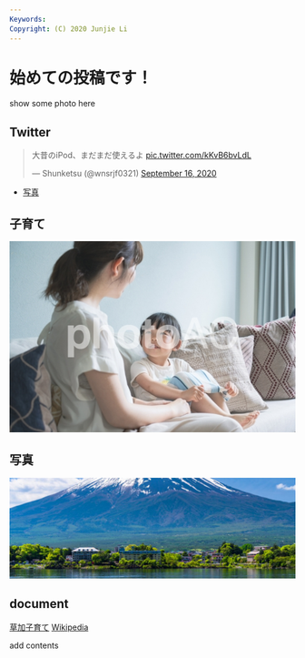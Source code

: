```yaml
---
Keywords:
Copyright: (C) 2020 Junjie Li
---
```


# 始めての投稿です！

show some photo here

## Twitter

<blockquote class="twitter-tweet" data-theme="dark"><p lang="ja" dir="ltr">大昔のiPod、まだまだ使えるよ <a href="https://t.co/kKvB6bvLdL">pic.twitter.com/kKvB6bvLdL</a></p>&mdash; Shunketsu (@wnsrjf0321) <a href="https://twitter.com/wnsrjf0321/status/1306233075773222913?ref_src=twsrc%5Etfw">September 16, 2020</a></blockquote> <script async src="https://platform.twitter.com/widgets.js" charset="utf-8"></script>

* [写真](#edu)

## 子育て

![Education](./img1.jpg)

## <span id="edu">写真</span>

![](img2.jpg)

## document

[草加子育て](bokkurunn.pdf)
[Wikipedia](https://ja.wikipedia.org/wiki/子育て)

add contents
